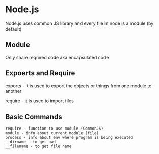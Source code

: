 # Node.js

Node.js uses common JS library and every file in node is a module (by default)

## Module

Only share required code aka encapsulated code

## Expoerts and Require

exports - it is used to export the objects or things from one module to another

require - it is used to import files

## Basic Commands

```
require - function to use module (CommonJS)
module - info about current module (file)
process - info about env where program is being executed
__dirname - to get pwd
__filename - to get file name
```
